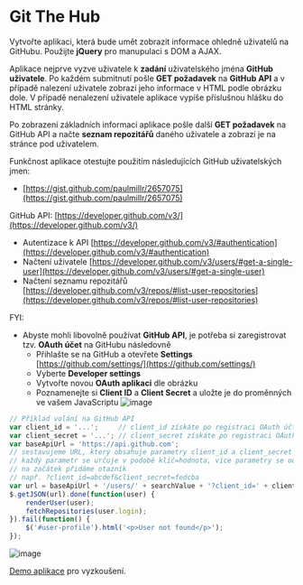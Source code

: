 # Git The Hub

Vytvořte aplikaci, která bude umět zobrazit informace ohledně uživatelů na GitHubu. Použijte **jQuery** pro manupulaci s DOM a AJAX. 

Aplikace nejprve vyzve uživatele k **zadání** uživatelského jména **GitHub uživatele**. Po každém submitnutí pošle **GET požadavek** na **GitHub API** a v případě nalezení uživatele zobrazí jeho informace v HTML podle obrázku dole. V případě nenalezení uživatele aplikace vypíše příslušnou hlášku do HTML stránky. 

Po zobrazení základních informací aplikace pošle další **GET požadavek** na GitHub API a načte **seznam repozitářů** daného uživatele a zobrazí je na stránce pod uživatelem.

Funkčnost aplikace otestujte použitím následujících GitHub uživatelských jmen:
- [https://gist.github.com/paulmillr/2657075](https://gist.github.com/paulmillr/2657075)

GitHub API: [https://developer.github.com/v3/](https://developer.github.com/v3/)
- Autentizace k API [https://developer.github.com/v3/#authentication](https://developer.github.com/v3/#authentication)
- Načtení uživatele [https://developer.github.com/v3/users/#get-a-single-user](https://developer.github.com/v3/users/#get-a-single-user)
- Načtení seznamu repozitářů [https://developer.github.com/v3/repos/#list-user-repositories](https://developer.github.com/v3/repos/#list-user-repositories)

FYI:
- Abyste mohli libovolně používat **GitHub API**, je potřeba si zaregistrovat tzv. **OAuth účet** na GitHubu následovně
    - Přihlašte se na GitHub a otevřete **Settings** [https://github.com/settings/](https://github.com/settings/)
    - Vyberte **Developer settings**
    - Vytvořte novou **OAuth aplikaci** dle obrázku
    - Poznamenejte si **Client ID** a **Client Secret** a uložte je do proměnných ve vašem JavaScriptu
![image](https://user-images.githubusercontent.com/20724910/49305911-f3797b80-f4d0-11e8-97f8-ba00205b8f4b.png)


```js
// Příklad volání na GitHub API
var client_id = '...';     // client_id získáte po registraci OAuth účtu
var client_secret = '...'; // client_secret získáte po registraci OAuth účtu
var baseApiUrl = 'https://api.github.com';
// sestavujeme URL, který obsahuje parametry client_id a client_secret
// každý parametr se určuje v podobě klíč=hodnota, více parametry se oddělují ampersandem, 
// na začátek přidáme otazník
// např. ?client_id=abcdef&client_secret=fedcba
var url = baseApiUrl + '/users/' + searchValue + '?client_id=' + client_id + '&client_secret=' + client_secret;
$.getJSON(url).done(function(user) {
    renderUser(user);
    fetchRepositories(user.login);
}).fail(function() {
    $('#user-profile').html('<p>User not found</p>');
});
```

![image](https://user-images.githubusercontent.com/20724910/49305585-f031c000-f4cf-11e8-962c-77b231916b7e.png)


[Demo aplikace](https://fcp.vse.cz/4IZ268/2018-2019-ZS/www/nguv03/homework-08/solution/) pro vyzkoušení.
